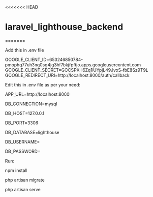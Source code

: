 <<<<<<< HEAD
# laravel_lighthouse_backend
=======

Add this in .env file 

GOOGLE_CLIENT_ID=653246850784-pmophq77uh3ng0sg4jg3hf7bkjfpftjo.apps.googleusercontent.com
GOOGLE_CLIENT_SECRET=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
GOOGLE_REDIRECT_URI=http://localhost:8000/auth/callback

Edit this in .env file as per your need:

APP_URL=http://localhost:8000

DB_CONNECTION=mysql

DB_HOST=127.0.0.1

DB_PORT=3306

DB_DATABASE=lighthouse

DB_USERNAME=

DB_PASSWORD=


Run:

npm install

php artisan migrate

php artisan serve


